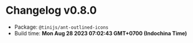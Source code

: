# Changelog v0.8.0

- Package: `@tinijs/ant-outlined-icons`
- Build time: **Mon Aug 28 2023 07:02:43 GMT+0700 (Indochina Time)**

